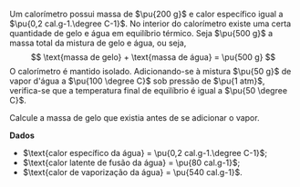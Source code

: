 Um calorímetro possui massa de $\pu{200 g}$ e calor específico igual a $\pu{0,2 cal.g-1.\degree C-1}$. No interior do calorímetro existe uma certa quantidade de gelo e água em equilíbrio térmico. Seja $\pu{500 g}$ a massa total da mistura de gelo e água, ou seja, 
$$
    \text{massa de gelo} + \text{massa de água} = \pu{500 g}
$$
O calorímetro é mantido isolado. Adicionando-se à mistura $\pu{50 g}$ de vapor d'água a $\pu{100 \degree C}$ sob pressão de $\pu{1 atm}$, verifica-se que a temperatura final de equilíbrio é igual a $\pu{50 \degree C}$. 

Calcule a massa de gelo que existia antes de se adicionar o vapor.

**Dados**

- $\text{calor específico da água} = \pu{0,2 cal.g-1.\degree C-1}$;
- $\text{calor latente de fusão da água} = \pu{80 cal.g-1}$;
- $\text{calor de vaporização da água} = \pu{540 cal.g-1}$.
